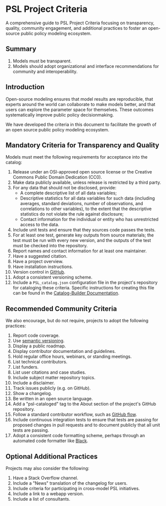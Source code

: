# PSL Project Criteria

A comprehensive guide to PSL Project Criteria focusing on transparency, quality, community engagement, and additional practices to foster an open-source public policy modeling ecosystem.

## Summary

1. Models must be transparent.
1. Models should adopt organizational and interface recommendations for community and interoperability.

## Introduction

Open-source modeling ensures that model results are reproducible, that experts around the world can collaborate to make models better, and that users can explore the parameter space for themselves. These outcomes systematically improve public policy decisionmaking.

We have developed the criteria in this document to facilitate the growth of an open source public policy modeling ecosystem.

## Mandatory Criteria for Transparency and Quality

Models must meet the following requirements for acceptance into the catalog:

1. Release under an OSI-approved open source license or the Creative Commons Public Domain Dedication (CC0).
1. Make data publicly available, unless release is restricted by a third party.
1. For any data that should not be disclosed, provide:
   - A complete descriptive list of all data variables;
   - Descriptive statistics for all data variables for such data (including averages, standard deviations, number of observations, and correlations to other variables), to the extent that the descriptive statistics do not violate the rule against disclosure;
   - Contact information for the individual or entity who has unrestricted access to the data.
1. Include unit tests and ensure that they sources code passes the tests.
1. For at least one test, generate key outputs from source materials; the test must be run with every new version, and the outputs of the test must be checked into the repository.
1. Report names and contact information for at least one maintainer.
1. Have a suggested citation.
1. Have a project overview.
1. Have installation instructions.
1. Version control in [GitHub](http://github.com/).
1. Adopt a consistent versioning scheme.
1. Include a `PSL_catalog.json` configuration file in the project's repository for cataloging these criteria. Specific instructions for creating this file can be found in the [Catalog-Builder Documentation](https://github.com/PSLmodels/PSL-Infrastructure/tree/master/Tools/Catalog-Builder#how-to-add-projects-to-the-catalog).

## Recommended Community Criteria

We also encourage, but do not require, projects to adopt the following practices:

1. Report code coverage.
1. Use [semantic versioning](https://semver.org/).
1. Display a public roadmap.
1. Display contributor documentation and guidelines.
1. Hold regular office hours, webinars, or standing meetings.
1. List technical contributors.
1. List funders.
1. List user citations and case studies.
1. Include subject matter repository topics.
1. Include a disclaimer.
1. Track issues publicly (e.g. on GitHub).
1. Show a changelog.
1. Be written in an open source language.
1. Add a "psl-cataloged" tag to the About section of the project's GitHub repository.
1. Follow a standard contributor workflow, such as [GitHub flow](https://docs.github.com/en/get-started/quickstart/github-flow).
1. Include continuous integration tests to ensure that tests are passing for proposed changes in pull requests and to document publicly that all unit tests are passing.
1. Adopt a consistent code formatting scheme, perhaps through an automated code formatter like [Black](https://black.readthedocs.io/en/stable/).

## Optional Additional Practices

Projects may also consider the following:

1. Have a Stack Overflow channel.
1. Include a "News" translation of the changelog for users.
1. Include criteria for participating in cross-model PSL initiatives.
1. Include a link to a webapp version.
1. Include a list of consultants.
